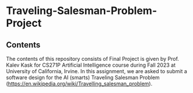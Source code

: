 # Traveling-Salesman-Problem-Project
## Contents
The contents of this repository consists of Final Project is given by Prof. Kalev Kask for CS271P Artificial Intelligence course during Fall 2023 at University of California, Irvine. In this assignment, we are asked to submit a software design for the AI (smarts) Traveling Salesman Problem (https://en.wikipedia.org/wiki/Travelling_salesman_problem).
